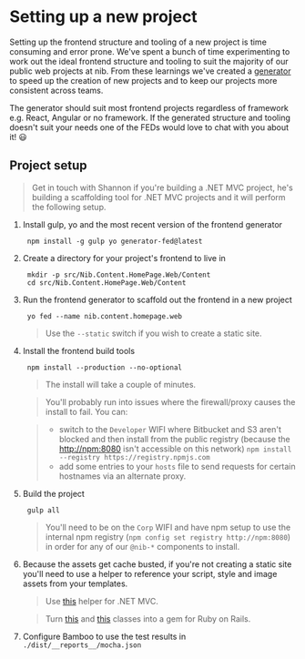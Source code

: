 # Setting up a new project

Setting up the frontend structure and tooling of a new project is time consuming and error prone. We've spent a bunch 
of time experimenting to work out the ideal frontend structure and tooling to suit the majority of our public web projects 
at nib. From these learnings we've created a [generator](https://www.npmjs.com/package/generator-fed) to speed up the 
creation of new projects and to keep our projects more consistent across teams.

The generator should suit most frontend projects regardless of framework e.g. React, Angular or no framework. If the 
generated structure and tooling doesn't suit your needs one of the FEDs would love to chat with you about it! :smiley:

## Project setup

> Get in touch with Shannon if you're building a .NET MVC project, he's building a scaffolding tool for .NET MVC projects 
and it will perform the following setup.

1. Install gulp, yo and the most recent version of the frontend generator

        npm install -g gulp yo generator-fed@latest
   
2. Create a directory for your project's frontend to live in

        mkdir -p src/Nib.Content.HomePage.Web/Content
        cd src/Nib.Content.HomePage.Web/Content
    
3. Run the frontend generator to scaffold out the frontend in a new project

        yo fed --name nib.content.homepage.web
    
    > Use the `--static` switch if you wish to create a static site.
    
4. Install the frontend build tools

        npm install --production --no-optional
    
    > The install will take a couple of minutes.

    > You'll probably run into issues where the firewall/proxy causes the install to fail. You can:
    
    > - switch to the `Developer` WIFI where Bitbucket and S3 aren't blocked and then install from the public registry (because the [http://npm:8080](http://npm:8080) isn't accessible on this network)
        `npm install --registry https://registry.npmjs.com`
    > - add some entries to your `hosts` file to send requests for certain hostnames via an alternate proxy.
    
5. Build the project

        gulp all
    
    > You'll need to be on the `Corp` WIFI and have npm setup to use the internal npm registry (`npm config set registry http://npm:8080`) in order for any of our `@nib-*` components to install.
    
6. Because the assets get cache busted, if you're not creating a static site you'll need to use a helper to reference your script, style and image assets from your templates. 

    > Use [this](http://ntlvmbld01:7990/projects/NC/repos/nib-common-revisioned-asset-helper/browse) helper for .NET MVC.

    > Turn [this](https://github.com/jameslnewell/ruby-frontend/blob/master/app/helpers/asset_helper.rb) and [this](https://github.com/jameslnewell/ruby-frontend/blob/e7014bc5ffdc3a77d05f125d60c00fbbc69be437/config/initializers/asset_manifest.rb) classes into a gem for Ruby on Rails.
    
7. Configure Bamboo to use the test results in `./dist/__reports__/mocha.json`